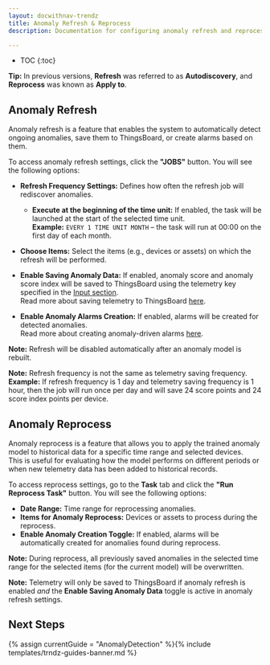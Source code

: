 ```yaml
---
layout: docwithnav-trendz
title: Anomaly Refresh & Reprocess
description: Documentation for configuring anomaly refresh and reprocess tasks in Trendz, including scheduling, telemetry saving, and alarm creation.

---
```


* TOC
{:toc}

**Tip:** In previous versions, **Refresh** was referred to as **Autodiscovery**, and **Reprocess** was known as **Apply to**.

## Anomaly Refresh

Anomaly refresh is a feature that enables the system to automatically detect ongoing anomalies, save them to ThingsBoard, or create alarms based on them.

To access anomaly refresh settings, click the **"JOBS"** button. You will see the following options:

* **Refresh Frequency Settings:** Defines how often the refresh job will rediscover anomalies.
  * **Execute at the beginning of the time unit:** If enabled, the task will be launched at the start of the selected time unit.  
    **Example:** `EVERY 1 TIME UNIT MONTH` – the task will run at 00:00 on the first day of each month.

* **Choose Items:** Select the items (e.g., devices or assets) on which the refresh will be performed.

* **Enable Saving Anomaly Data:** If enabled, anomaly score and anomaly score index will be saved to ThingsBoard using
  the telemetry key specified in the [Input section](/docs/trendz/anomaly/overview#input-tab).  
  Read more about saving telemetry to ThingsBoard [here](/docs/trendz/anomaly/save-to-tb).

* **Enable Anomaly Alarms Creation:** If enabled, alarms will be created for detected anomalies.  
  Read more about creating anomaly-driven alarms [here](/docs/trendz/anomaly/alarms).

**Note:** Refresh will be disabled automatically after an anomaly model is rebuilt.

**Note:** Refresh frequency is not the same as telemetry saving frequency.  
**Example:** If refresh frequency is 1 day and telemetry saving frequency is 1 hour, then the job will run once per day and will save 24 score points and 24 score index points per device.

## Anomaly Reprocess

Anomaly reprocess is a feature that allows you to apply the trained anomaly model to historical data for a specific time range and selected devices.  
This is useful for evaluating how the model performs on different periods or when new telemetry data has been added to historical records.

To access reprocess settings, go to the **Task** tab and click the **"Run Reprocess Task"** button. You will see the following options:

* **Date Range:** Time range for reprocessing anomalies.
* **Items for Anomaly Reprocess:** Devices or assets to process during the reprocess.
* **Enable Anomaly Creation Toggle:** If enabled, alarms will be automatically created for anomalies found during reprocess.

**Note:** During reprocess, all previously saved anomalies in the selected time range for the selected items (for the current model) will be overwritten.

**Note:** Telemetry will only be saved to ThingsBoard if anomaly refresh is enabled *and* the **Enable Saving Anomaly Data** toggle is active in anomaly refresh settings.

## Next Steps

{% assign currentGuide = "AnomalyDetection" %}{% include templates/trndz-guides-banner.md %}
